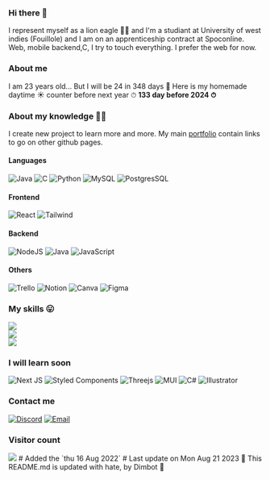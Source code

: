 ### Hi there 👋
I represent myself as a lion eagle 🦁🦅 and I'm a studiant at University of west indies (Fouillole) and I am on an apprenticeship contract at Spoconline.
Web, mobile backend,C, I try to touch everything. I prefer the web for now.

### About me
I am 23 years old... But I will be 24 in 348 days 🎉
Here is my homemade daytime ☀️ counter before next year ⏱ **133 day before 2024 ⏱**
### About my knowledge 👨‍🎓
I create new project to learn more and more. My main [portfolio](https://dimitiriaigle.fr) contain links to go on other github pages.

#### Languages
![Java](https://img.shields.io/badge/Java-ED8B00?style=for-the-badge&logo=java&logoColor=white) 
![C](https://img.shields.io/badge/C-00599C?style=for-the-badge&logo=c&logoColor=white) 
![Python](https://img.shields.io/badge/python-3670A0?style=for-the-badge&logo=python&logoColor=ffdd54)
![MySQL](https://img.shields.io/badge/MySQL-00000F?style=for-the-badge&logo=mysql&logoColor=white)
![PostgresSQL](https://img.shields.io/badge/PostgreSQL-316192?style=for-the-badge&logo=postgresql&logoColor=white)

#### Frontend
![React](https://img.shields.io/badge/react-%2320232a.svg?style=for-the-badge&logo=react&logoColor=%2361DAFB)
![Tailwind](https://img.shields.io/badge/Tailwind_CSS-38B2AC?style=for-the-badge&logo=tailwind-css&logoColor=white)

#### Backend
![NodeJS](https://img.shields.io/badge/node.js-6DA55F?style=for-the-badge&logo=node.js&logoColor=white)
![Java](https://img.shields.io/badge/Java-ED8B00?style=for-the-badge&logo=java&logoColor=white) 
![JavaScript](https://img.shields.io/badge/JavaScript-F7DF1E?style=for-the-badge&logo=javascript&logoColor=black)

#### Others
![Trello](https://img.shields.io/badge/Trello-0052CC?style=for-the-badge&logo=trello&logoColor=white)
![Notion](https://img.shields.io/badge/Notion-000000?style=for-the-badge&logo=notion&logoColor=white)
![Canva](https://img.shields.io/badge/Canva-%2300C4CC.svg?&style=for-the-badge&logo=Canva&logoColor=white)
![Figma](https://img.shields.io/badge/Figma-F24E1E?style=for-the-badge&logo=figma&logoColor=white)

### My skills 😛
![](https://github-readme-stats.vercel.app/api?username=dim-sDev&theme=dark&hide_border=true&include_all_commits=false&count_private=true)<br/>
![](https://github-readme-streak-stats.herokuapp.com/?user=dim-sDev&theme=dark&hide_border=true)<br/>
![](https://github-readme-stats.vercel.app/api/top-langs/?username=dim-sDev&theme=dark&hide_border=true&include_all_commits=false&count_private=true&layout=compact)

### I will learn soon 
![Next JS](https://img.shields.io/badge/Next-black?style=for-the-badge&logo=next.js&logoColor=white)
![Styled Components](https://img.shields.io/badge/styled--components-DB7093?style=for-the-badge&logo=styled-components&logoColor=white)
![Threejs](https://img.shields.io/badge/threejs-black?style=for-the-badge&logo=three.js&logoColor=white)
![MUI](https://img.shields.io/badge/MUI-%230081CB.svg?style=for-the-badge&logo=material-ui&logoColor=white) 
![C#](https://img.shields.io/badge/C%23-239120?style=for-the-badge&logo=c-sharp&logoColor=white) 
![Illustrator](https://aleen42.github.io/badges/src/illustrator.svg)

### Contact me
[![Discord](https://img.shields.io/badge/Discord-%237289DA.svg?logo=discord&logoColor=white)](https://discordapp.com/users/7241)
[![Email](https://img.shields.io/badge/Gmail-D14836?style=for-the-badge&logo=gmail&logoColor=white)](https://mail.google.com/mail/?view=cm&fs=1&tf=1&to=dimitriaigle@dimitriaigle.fr&su=Hellow%20to%20GitHub!)

### Visitor count
<img src="https://profile-counter.glitch.me/dim-sDev/count.svg" />
#
Added the `thu 16 Aug 2022`
#
Last update on Mon Aug 21 2023
🤖 This README.md is updated with hate, by Dimbot 🦁️
